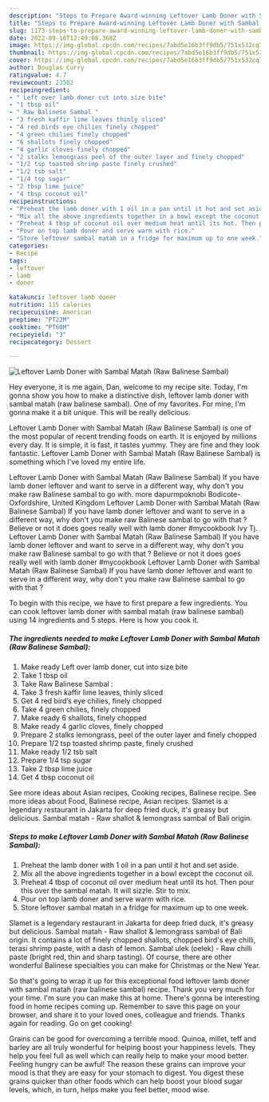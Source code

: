 ```yaml
---
description: "Steps to Prepare Award-winning Leftover Lamb Doner with Sambal Matah (Raw Balinese Sambal)"
title: "Steps to Prepare Award-winning Leftover Lamb Doner with Sambal Matah (Raw Balinese Sambal)"
slug: 1173-steps-to-prepare-award-winning-leftover-lamb-doner-with-sambal-matah-raw-balinese-sambal
date: 2022-09-16T12:49:08.368Z
image: https://img-global.cpcdn.com/recipes/7abd5e16b3ff9db5/751x532cq70/leftover-lamb-doner-with-sambal-matah-raw-balinese-sambal-recipe-main-photo.jpg
thumbnail: https://img-global.cpcdn.com/recipes/7abd5e16b3ff9db5/751x532cq70/leftover-lamb-doner-with-sambal-matah-raw-balinese-sambal-recipe-main-photo.jpg
cover: https://img-global.cpcdn.com/recipes/7abd5e16b3ff9db5/751x532cq70/leftover-lamb-doner-with-sambal-matah-raw-balinese-sambal-recipe-main-photo.jpg
author: Douglas Curry
ratingvalue: 4.7
reviewcount: 23502
recipeingredient:
- " Left over lamb doner cut into size bite"
- "1 tbsp oil"
- " Raw Balinese Sambal "
- "3 fresh kaffir lime leaves thinly sliced"
- "4 red birds eye chilies finely chopped"
- "4 green chilies finely chopped"
- "6 shallots finely chopped"
- "4 garlic cloves finely chopped"
- "2 stalks lemongrass peel of the outer layer and finely chopped"
- "1/2 tsp toasted shrimp paste finely crushed"
- "1/2 tsb salt"
- "1/4 tsp sugar"
- "2 tbsp lime juice"
- "4 tbsp coconut oil"
recipeinstructions:
- "Preheat the lamb doner with 1 oil in a pan until it hot and set aside."
- "Mix all the above ingredients together in a bowl except the coconut oil."
- "Preheat 4 tbsp of coconut oil over medium heat until its hot. Then pour this over the sambal matah. It will sizzle. Stir to mix."
- "Pour on top lamb doner and serve warm with rice."
- "Store leftover sambal matah in a fridge for maximum up to one week."
categories:
- Recipe
tags:
- leftover
- lamb
- doner

katakunci: leftover lamb doner 
nutrition: 115 calories
recipecuisine: American
preptime: "PT22M"
cooktime: "PT60M"
recipeyield: "3"
recipecategory: Dessert

---
```



![Leftover Lamb Doner with Sambal Matah (Raw Balinese Sambal)](https://img-global.cpcdn.com/recipes/7abd5e16b3ff9db5/751x532cq70/leftover-lamb-doner-with-sambal-matah-raw-balinese-sambal-recipe-main-photo.jpg)

Hey everyone, it is me again, Dan, welcome to my recipe site. Today, I'm gonna show you how to make a distinctive dish, leftover lamb doner with sambal matah (raw balinese sambal). One of my favorites. For mine, I'm gonna make it a bit unique. This will be really delicious.

Leftover Lamb Doner with Sambal Matah (Raw Balinese Sambal) is one of the most popular of recent trending foods on earth. It is enjoyed by millions every day. It is simple, it is fast, it tastes yummy. They are fine and they look fantastic. Leftover Lamb Doner with Sambal Matah (Raw Balinese Sambal) is something which I've loved my entire life.

Leftover Lamb Doner with Sambal Matah (Raw Balinese Sambal) If you have lamb doner leftover and want to serve in a different way, why don&#39;t you make raw Balinese sambal to go with. more dapurmpoknobi Bodicote-Oxfordshire, United Kingdom Leftover Lamb Doner with Sambal Matah (Raw Balinese Sambal) If you have lamb doner leftover and want to serve in a different way, why don&#39;t you make raw Balinese sambal to go with that ? Believe or not it does goes really well with lamb doner #mycookbook Ivy Tj. Leftover Lamb Doner with Sambal Matah (Raw Balinese Sambal) If you have lamb doner leftover and want to serve in a different way, why don&#39;t you make raw Balinese sambal to go with that ? Believe or not it does goes really well with lamb doner #mycookbook Leftover Lamb Doner with Sambal Matah (Raw Balinese Sambal) If you have lamb doner leftover and want to serve in a different way, why don&#39;t you make raw Balinese sambal to go with that ?


To begin with this recipe, we have to first prepare a few ingredients. You can cook leftover lamb doner with sambal matah (raw balinese sambal) using 14 ingredients and 5 steps. Here is how you cook it.

<!--inarticleads1-->

##### The ingredients needed to make Leftover Lamb Doner with Sambal Matah (Raw Balinese Sambal):

1. Make ready  Left over lamb doner, cut into size bite
1. Take 1 tbsp oil
1. Take  Raw Balinese Sambal :
1. Take 3 fresh kaffir lime leaves, thinly sliced
1. Get 4 red bird’s eye chilies, finely chopped
1. Take 4 green chilies, finely chopped
1. Make ready 6 shallots, finely chopped
1. Make ready 4 garlic cloves, finely chopped
1. Prepare 2 stalks lemongrass, peel of the outer layer and finely chopped
1. Prepare 1/2 tsp toasted shrimp paste, finely crushed
1. Make ready 1/2 tsb salt
1. Prepare 1/4 tsp sugar
1. Take 2 tbsp lime juice
1. Get 4 tbsp coconut oil


See more ideas about Asian recipes, Cooking recipes, Balinese recipe. See more ideas about Food, Balinese recipe, Asian recipes. Slamet is a legendary restaurant in Jakarta for deep fried duck, it&#39;s greasy but delicious. Sambal matah - Raw shallot &amp; lemongrass sambal of Bali origin. 

<!--inarticleads2-->

##### Steps to make Leftover Lamb Doner with Sambal Matah (Raw Balinese Sambal):

1. Preheat the lamb doner with 1 oil in a pan until it hot and set aside.
1. Mix all the above ingredients together in a bowl except the coconut oil.
1. Preheat 4 tbsp of coconut oil over medium heat until its hot. Then pour this over the sambal matah. It will sizzle. Stir to mix.
1. Pour on top lamb doner and serve warm with rice.
1. Store leftover sambal matah in a fridge for maximum up to one week.


Slamet is a legendary restaurant in Jakarta for deep fried duck, it&#39;s greasy but delicious. Sambal matah - Raw shallot &amp; lemongrass sambal of Bali origin. It contains a lot of finely chopped shallots, chopped bird&#39;s eye chilli, terasi shrimp paste, with a dash of lemon. Sambal ulek (oelek) - Raw chilli paste (bright red, thin and sharp tasting). Of course, there are other wonderful Balinese specialties you can make for Christmas or the New Year. 

So that's going to wrap it up for this exceptional food leftover lamb doner with sambal matah (raw balinese sambal) recipe. Thank you very much for your time. I'm sure you can make this at home. There's gonna be interesting food in home recipes coming up. Remember to save this page on your browser, and share it to your loved ones, colleague and friends. Thanks again for reading. Go on get cooking!

Grains can be good for overcoming a terrible mood. Quinoa, millet, teff and barley are all truly wonderful for helping boost your happiness levels. They help you feel full as well which can really help to make your mood better. Feeling hungry can be awful! The reason these grains can improve your mood is that they are easy for your stomach to digest. You digest these grains quicker than other foods which can help boost your blood sugar levels, which, in turn, helps make you feel better, mood wise.
